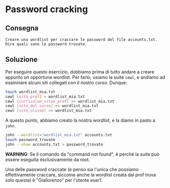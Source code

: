 # Password cracking

## Consegna
```
Creare una wordlist per craccare le password del file accounts.txt.
Dire quali sono le password trovate.
```

## Soluzione

Per eseguire questo esercizio, dobbiamo prima di tutto andare a creare appunto un opportuna wordlist. 
Per farlo, usiamo la suite `cewl`, e andiamo ad esaminare alcuni siti collegati con il nostro corso.
Dunque:
```bash
touch wordlist_mia.txt
cewl [sito_prof] > wordlist_mia.txt
cewl [curriculum_vitae_prof] >> wordlist_mia.txt 
cewl [sito_del_corso] >> wordlist_mia.txt
cewl [sito_ulisse] >> wordlist_mia.txt
```

A questo punto, abbiamo creato la nostra wordlist, e la diamo in pasto a `john`.
```bash
john --wordlist="wordlist_mia.txt" accounts.txt
touch password_trovate
john --show accounts.txt > password_trovate 
```
**WARNING**: Se il comando da "command not found", è perché la suite può essere eseguita esclusivamente da root.  

Una delle password craccate (e penso sia l'unica che possiamo effettivamente craccare, siccome anche la wordlist creata dal prof trova solo questa) è "Giallorenzo" per l'utente eser1.
